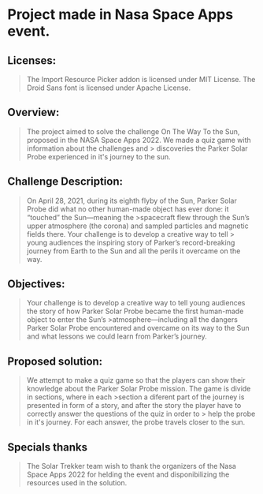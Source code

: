 # Project made in Nasa Space Apps event.

## Licenses:
> The Import Resource Picker addon is licensed under MIT License.
> The Droid Sans font is licensed under Apache License.


## Overview:
> The project aimed to solve the challenge On The Way To the Sun, proposed in the NASA Space Apps 2022. We made a quiz game with information about the challenges and > discoveries the Parker Solar Probe experienced in it's journey to the sun.

## Challenge Description:
> On April 28, 2021, during its eighth flyby of the Sun, Parker Solar Probe did what no other human-made object has ever done: it “touched” the Sun—meaning the >spacecraft flew through the Sun’s upper atmosphere (the corona) and sampled particles and magnetic fields there. Your challenge is to develop a creative way to tell > young audiences the inspiring story of Parker’s record-breaking journey from Earth to the Sun and all the perils it overcame on the way.

## Objectives:
> Your challenge is to develop a creative way to tell young audiences the story of how Parker Solar Probe became the first human-made object to enter the Sun’s >atmosphere—including all the dangers Parker Solar Probe encountered and overcame on its way to the Sun and what lessons we could learn from Parker’s journey.

## Proposed solution:
> We attempt to make a quiz game so that the players can show their knowledge about the Parker Solar Probe mission. The game is divide in sections, where in each >section a diferent part of the journey is presented in form of a story, and after the story the player have to correctly answer the questions of the quiz in order to > help the probe in it's journey. For each answer, the probe travels closer to the sun.

## Specials thanks
> The Solar Trekker team wish to thank the organizers of the Nasa Space Apps 2022 for helding the event and disponibilizing the resources used in the solution.
